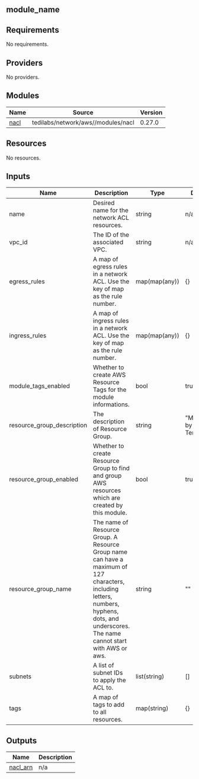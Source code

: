 ## module_name



<!-- BEGINNING OF PRE-COMMIT-TERRAFORM DOCS HOOK -->
## Requirements

No requirements.

## Providers

No providers.

## Modules

|                   Name                           |                  Source            | Version |
|--------------------------------------------------|------------------------------------|---------|
| <a name="module_nacl"></a> [nacl](#module\_nacl) | tedilabs/network/aws//modules/nacl |  0.27.0 |

## Resources

No resources.

## Inputs

|             Name           |                                                                      Description                                                                                                           |      Type    |         Default        | Required |
|----------------------------|--------------------------------------------------------------------------------------------------------------------------------------------------------------------------------------------|--------------|------------------------|----------|
| name                       | Desired name for the network ACL resources.                                                                                                                                                | string       |   n/a                  |    yes   |
| vpc_id                     | The ID of the associated VPC.                                                                                                                                                              | string       |   n/a                  |    yes   |
| egress_rules               | A map of egress rules in a network ACL. Use the key of map as the rule number.                                                                                                             | map(map(any))|   {}	                  |    no    |
| ingress_rules              | A map of ingress rules in a network ACL. Use the key of map as the rule number.                                                                                                            | map(map(any))|	 {}	                  |    no    |
| module_tags_enabled        |Whether to create AWS Resource Tags for the module informations.                                                                                                                            | bool         |   true                 |    no    |
| resource_group_description | The description of Resource Group.                                                                                                                                                         | string       | "Managed by Terraform."|    no    |
| resource_group_enabled     | Whether to create Resource Group to find and group AWS resources which are created by this module.                                                                                         | bool         |   true	              |    no    |
| resource_group_name        | The name of Resource Group. A Resource Group name can have a maximum of 127 characters, including letters, numbers, hyphens, dots, and underscores. The name cannot start with AWS or aws. | string       |    ""                  |    no    |
| subnets                    | A list of subnet IDs to apply the ACL to.                                                                                                                                                  | list(string) |	  []                  |    no    |
| tags                       | A map of tags to add to all resources.                                                                                                                                                     | map(string)  |   {}                   |    no    |

## Outputs

|                               Name                             | Description |
|----------------------------------------------------------------|-------------|
| <a name="output_nacl_arn"></a> [nacl\_arn](#output\_nacl\_arn) |      n/a    |
<!-- END OF PRE-COMMIT-TERRAFORM DOCS HOOK -->
